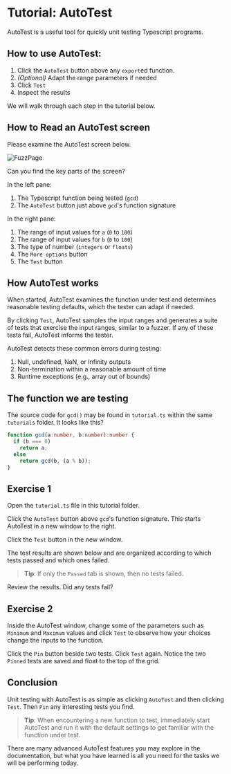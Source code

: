 # Tutorial: AutoTest

AutoTest is a useful tool for quickly unit testing Typescript programs.

## How to use AutoTest:

1. Click the `AutoTest` button above any `export`ed function.
2. _(Optional)_ Adapt the range parameters if needed
3. Click `Test`
4. Inspect the results

We will walk through each step in the tutorial below.

## How to Read an AutoTest screen

Please examine the AutoTest screen below.

![FuzzPage](./images/FuzzPage.png)

Can you find the key parts of the screen?

In the left pane:

1. The Typescript function being tested (`gcd`)
2. The `AutoTest` button just above `gcd`'s function signature

In the right pane:

1. The range of input values for `a` (`0` to `100`)
2. The range of input values for `b` (`0` to `100`)
3. The type of number (`integers` or `floats`)
4. The `More options` button
5. The `Test` button

## How AutoTest works

When started, AutoTest examines the function under test and determines reasonable testing defaults, which the tester can adapt if needed.

By clicking `Test`, AutoTest samples the input ranges and generates a suite of tests that exercise the input ranges, similar to a fuzzer. If any of these tests fail, AutoTest informs the tester.

AutoTest detects these common errors during testing:

1. Null, undefined, NaN, or Infinity outputs
2. Non-termination within a reasonable amount of time
3. Runtime exceptions (e.g., array out of bounds)

## The function we are testing

The source code for `gcd()` may be found in `tutorial.ts` within the same `tutorials` folder. It looks like this?

```Typescript
function gcd(a:number, b:number):number {
  if (b === 0)
    return a;
  else
    return gcd(b, (a % b));
}
```

## Exercise 1

Open the `tutorial.ts` file in this tutorial folder.

Click the `AutoTest` button above `gcd`'s function signature. This starts AutoTest in a new window to the right.

Click the `Test` button in the new window.

The test results are shown below and are organized according to which tests passed and which ones failed.

> **Tip**: If only the `Passed` tab is shown, then no tests failed.

Review the results. Did any tests fail?

## Exercise 2

Inside the AutoTest window, change some of the parameters such as `Minimum` and `Maximum` values and click `Test` to observe how your choices change the inputs to the function.

Click the `Pin` button beside two tests. Click `Test` again. Notice the two `Pinned` tests are saved and float to the top of the grid.

## Conclusion

Unit testing with AutoTest is as simple as clicking `AutoTest` and then clicking `Test`. Then `Pin` any interesting tests you find.

> **Tip**: When encountering a new function to test, immediately start AutoTest and run it with the default settings to get familiar with the function under test.

There are many advanced AutoTest features you may explore in the documentation, but what you have learned is all you need for the tasks we will be performing today.
